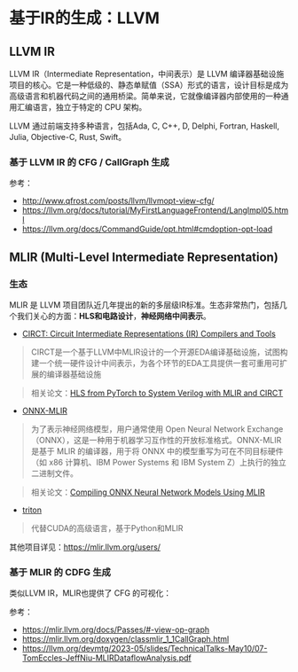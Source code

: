 # 基于IR的生成：LLVM

## LLVM IR

LLVM IR（Intermediate Representation，中间表示）是 LLVM 编译器基础设施项目的核心。它是一种低级的、静态单赋值（SSA）形式的语言，设计目标是成为高级语言和机器代码之间的通用桥梁。简单来说，它就像编译器内部使用的一种通用汇编语言，独立于特定的 CPU 架构。

LLVM 通过前端支持多种语言，包括Ada, C, C++, D, Delphi, Fortran, Haskell, Julia, Objective-C, Rust, Swift。

### 基于 LLVM IR 的 CFG / CallGraph 生成

参考：
- http://www.qfrost.com/posts/llvm/llvmopt-view-cfg/
- https://llvm.org/docs/tutorial/MyFirstLanguageFrontend/LangImpl05.html
- https://llvm.org/docs/CommandGuide/opt.html#cmdoption-opt-load

## MLIR (Multi-Level Intermediate Representation)

### 生态

MLIR 是 LLVM 项目团队近几年提出的新的多层级IR标准。生态非常热门，包括几个我们关心的方面：**HLS和电路设计**，**神经网络中间表示**。

- [CIRCT: Circuit Intermediate Representations (IR) Compilers and Tools](https://github.com/llvm/circt)

> CIRCT是一个基于LLVM中MLIR设计的一个开源EDA编译基础设施，试图构建一个统一硬件设计中间表示，为各个环节的EDA工具提供一套可重用可扩展的编译器基础设施

> 相关论文：[HLS from PyTorch to System Verilog with MLIR and CIRCT](https://capra.cs.cornell.edu/latte22/paper/2.pdf)

- [ONNX-MLIR](https://github.com/onnx/onnx-mlir)

> 为了表示神经网络模型，用户通常使用 Open Neural Network Exchange （ONNX），这是一种用于机器学习互作性的开放标准格式。ONNX-MLIR 是基于 MLIR 的编译器，用于将 ONNX 中的模型重写为可在不同目标硬件（如 x86 计算机、IBM Power Systems 和 IBM System Z）上执行的独立二进制文件。

> 相关论文：[Compiling ONNX Neural Network Models Using MLIR](https://arxiv.org/abs/2008.08272)

- [triton](https://github.com/triton-lang/triton)

> 代替CUDA的高级语言，基于Python和MLIR

其他项目详见：https://mlir.llvm.org/users/

### 基于 MLIR 的 CDFG 生成

类似LLVM IR，MLIR也提供了 CFG 的可视化：

参考：

- https://mlir.llvm.org/docs/Passes/#-view-op-graph
- https://mlir.llvm.org/doxygen/classmlir_1_1CallGraph.html
- https://llvm.org/devmtg/2023-05/slides/TechnicalTalks-May10/07-TomEccles-JeffNiu-MLIRDataflowAnalysis.pdf